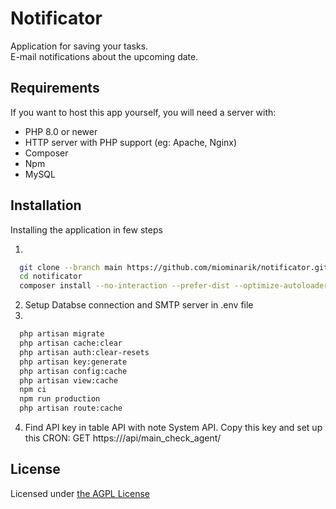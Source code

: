 
# Notificator

Application for saving your tasks. \
E-mail notifications about the upcoming date.


## Requirements
If you want to host this app yourself, you will need a server with:

- PHP 8.0 or newer
- HTTP server with PHP support (eg: Apache, Nginx)
- Composer
- Npm
- MySQL
## Installation

Installing the application in few steps 

1.
```bash
  git clone --branch main https://github.com/miominarik/notificator.git
  cd notificator
  composer install --no-interaction --prefer-dist --optimize-autoloader --no-dev
```
2. Setup Databse connection and SMTP server in .env file
3.
```bash
  php artisan migrate
  php artisan cache:clear
  php artisan auth:clear-resets
  php artisan key:generate
  php artisan config:cache
  php artisan view:cache
  npm ci
  npm run production
  php artisan route:cache
```
4. Find API key in table API with note System API. Copy this key and set up this CRON:
GET https://<Your URL>/api/main_check_agent/<API Token>
    
## License

Licensed under [the AGPL License](/LICENSE.md)

